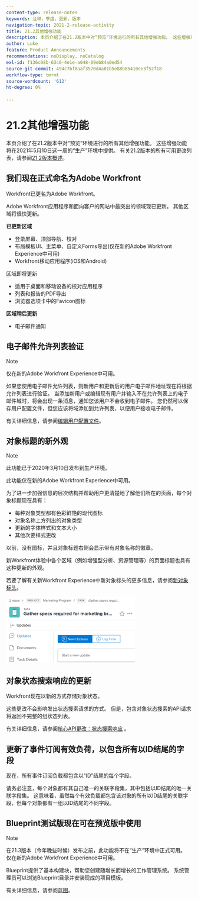 ```yaml
---
content-type: release-notes
keywords: 注释，季度，更新，版本
navigation-topic: 2021-2-release-activity
title: 21.2其他增强功能
description: 本页介绍了在21.2版本中对“预览”环境进行的所有其他增强功能。 这些增强功能将在2021年5月10日这一周的“生产”环境中提供。 有关21.2版本中可用的所有更改列表，请参阅21.2版本概述。
author: Luke
feature: Product Announcements
recommendations: noDisplay, noCatalog
exl-id: f136c08b-63c0-4e1e-a048-09eb84a0ed54
source-git-commit: 494c7bf8aaf3570d4a01b5e88b85410ee3f52f18
workflow-type: tm+mt
source-wordcount: '612'
ht-degree: 0%

---
```


# 21.2其他增强功能

本页介绍了在21.2版本中对“预览”环境进行的所有其他增强功能。 这些增强功能将在2021年5月10日这一周的“生产”环境中提供。 有关21.2版本的所有可用更改列表，请参阅[21.2版本概述](../../../product-announcements/product-releases/21.2-release-activity/21-2-release-overview.md)。

## 我们现在正式命名为Adobe Workfront

Workfront已更名为Adobe Workfront。

Adobe Workfront应用程序和面向客户的网站中最突出的领域现已更新。 其他区域将很快更新。

**已更新区域**

* 登录屏幕、顶部导航、校对
* 布局模板UI、主菜单、自定义Forms导出(仅在新的Adobe Workfront Experience中可用)
* Workfront移动应用程序(iOS和Android)

区域即将更新

* 适用于桌面和移动设备的校对应用程序
* 列表和报告的PDF导出
* 浏览器选项卡中的Favicon图标

**区域稍后更新**

* 电子邮件通知

## 电子邮件允许列表验证

>[!NOTE]
>
>仅在新的Adobe Workfront Experience中可用。

如果您使用电子邮件允许列表，则新用户和更新后的用户电子邮件地址现在将根据允许列表进行验证。 当添加新用户或编辑现有用户并输入不在允许列表上的电子邮件域时，将会出现一条消息，通知您该用户不会收到电子邮件。 您仍然可以保存用户配置文件，但您应该将域添加到允许列表，以便用户接收电子邮件。

有关详细信息，请参阅[编辑用户配置文件](../../../administration-and-setup/add-users/create-and-manage-users/edit-a-users-profile.md)。

## 对象标题的新外观

>[!NOTE]
>
>此功能已于2020年3月10日发布到生产环境。
>
>此功能仅在新的Adobe Workfront Experience中可用。

为了进一步加强信息的层次结构并帮助用户更清楚地了解他们所在的页面，每个对象标题现在具有：

* 每种对象类型都有色彩鲜艳的现代图标
* 对象名称上方列出的对象类型
* 更新的字体样式和文本大小
* 其他次要样式更改

以前，没有图标，并且对象标题右侧会显示带有对象名称的徽章。

新Workfront体验中各个区域（例如增强型分析、资源管理等）的页面标题也具有这种更新的外观。

若要了解有关新Workfront Experience中新对象标头的更多信息，请参阅[新对象标头](../../../workfront-basics/the-new-workfront-experience/new-object-headers.md)。

![对象标头](assets/product-announcement-object-header-350x179.png)

## 对象状态搜索响应的更新

Workfront现在以新的方式存储对象状态。

这些更改不会影响发出状态搜索请求的方式。 但是，包含对象状态搜索的API请求将返回不完整的组状态列表。

有关详细信息，请参阅[核心API更改：状态搜索响应](../../../wf-api/api/api-changes-search.md) 。

## 更新了事件订阅有效负荷，以包含所有以ID结尾的字段

现在，所有事件订阅负载都包含以“ID”结尾的每个字段。

请务必注意，每个对象都有其自己唯一的关联字段集，其中包括以ID结尾的唯一关联字段集。 这意味着，虽然每个有效负载都包含该对象的所有以ID结尾的关联字段，但每个对象都有一组以ID结尾的不同字段。

## Blueprint测试版现在可在预览版中使用

>[!NOTE]
>
>在21.3版本（今年晚些时候）发布之前，此功能将不在“生产”环境中正式可用。 仅在新的Adobe Workfront Experience中可用。

Blueprint提供了基本构建块，帮助您创建随增长而增长的工作管理系统。 系统管理员可以浏览Blueprint目录并安装现成的项目模板。

有关详细信息，请参阅[蓝图](../../../administration-and-setup/blueprints/blueprints.md)。
